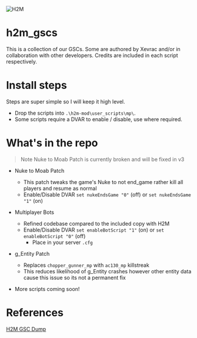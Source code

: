 ![H2M](https://github.com/user-attachments/assets/42656b5e-5052-457d-a780-bc8f5fa22df3)

# h2m_gscs
This is a collection of our GSCs. Some are authored by Xevrac and/or in collaboration with other developers. Credits are included in each script respectively.

# Install steps
Steps are super simple so I will keep it high level.

* Drop the scripts into `.\h2m-mod\user_scripts\mp\`.
* Some scripts require a DVAR to enable / disable, use where required.

# What's in the repo
> Note Nuke to Moab Patch is currently broken and will be fixed in v3
* Nuke to Moab Patch
  * This patch tweaks the game's Nuke to not end_game rather kill all players and resume as normal
  * Enable/Disable DVAR `set nukeEndsGame "0"` (off) or `set nukeEndsGame "1"` (on)

* Multiplayer Bots
  * Refined codebase compared to the included copy with H2M
  * Enable/Disable DVAR `set enableBotScript "1"` (on) or `set enableBotScript "0"` (off)
    * Place in your server `.cfg`

* g_Entity Patch
  * Replaces `chopper_gunner_mp` with `ac130_mp` killstreak
  * This reduces likelihood of g_Entity crashes however other entity data cause this issue so its not a permanent fix
 
* More scripts coming soon!

# References

[H2M GSC Dump](https://github.com/Jeffx539/h2m-gsc-dump/tree/main)
